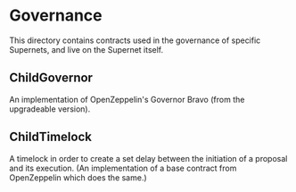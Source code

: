 # Governance

This directory contains contracts used in the governance of specific Supernets, and live on the Supernet itself.

## ChildGovernor

An implementation of OpenZeppelin's Governor Bravo (from the upgradeable version).

## ChildTimelock

A timelock in order to create a set delay between the initiation of a proposal and its execution. (An implementation of a base contract from OpenZeppelin which does the same.)
